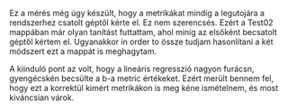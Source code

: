Ez a mérés még úgy készült, hogy a metrikákat mindíg a legutojára a rendszerhez csatolt géptől kérte el.
Ez nem szerencsés.
Ezért a Test02 mappában már olyan tanítást futtattam, ahol miníg az elsőként becsatolt géptől kértem el.
Ugyanakkor in order to össze tudjam hasonlítani a két módszert ezt a mappát is meghagytam.

A kiinduló pont az volt, hogy a lineáris regresszió nagyon furácsn, gyengécskén becsülte a b-a metric értékeket.
Ezért merült bennem fel, hogy ezt a korrektül kimért metrikákon is meg kéne ismételnem, és most kiváncsian várok.